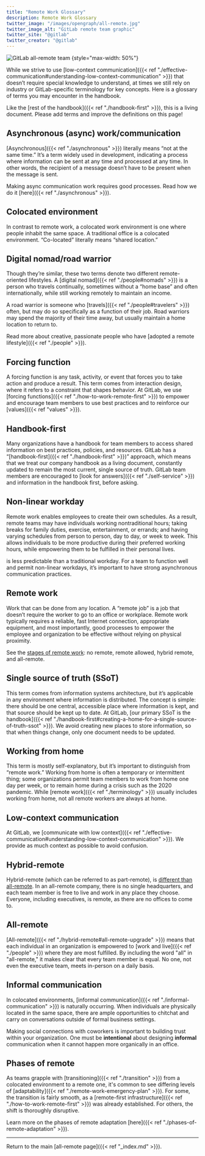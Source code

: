 ```yaml
---
title: "Remote Work Glossary"
description: Remote Work Glossary
twitter_image: "/images/opengraph/all-remote.jpg"
twitter_image_alt: "GitLab remote team graphic"
twitter_site: "@gitlab"
twitter_creator: "@gitlab"
---
```


![GitLab all-remote team](/images/all-remote/GitLab-All-Remote-Zoom-Team-Tanuki.jpg)
{style="max-width: 50%"}

While we strive to use [low-context communication]({{< ref "./effective-communication#understanding-low-context-communication" >}}) that doesn’t require special knowledge to understand, at times we still rely on industry or GitLab-specific terminology for key concepts. Here is a glossary of terms you may encounter in the handbook.

Like the [rest of the handbook]({{< ref "./handbook-first" >}}), this is a living document. Please add terms and improve the definitions on this page!

## Asynchronous (async) work/communication

[Asynchronous]({{< ref "./asynchronous" >}}) literally means “not at the same time.” It’s a term widely used in development, indicating a process where information can be sent at any time and processed at any time. In other words, the recipient of a message doesn’t have to be present when the message is sent.

Making async communication work requires good processes. Read how we do it [here]({{< ref "./asynchronous" >}}).

## Colocated environment

In contrast to remote work, a colocated work environment is one where people inhabit the same space. A traditional office is a colocated environment. “Co-located” literally means “shared location.”

## Digital nomad/road warrior

Though they’re similar, these two terms denote two different remote-oriented lifestyles. A [digital nomad]({{< ref "./people#nomads" >}}) is a person who travels continually, sometimes without a “home base” and often internationally, while still working remotely to maintain an income.

A road warrior is someone who [travels]({{< ref "./people#travelers" >}}) often, but may do so specifically as a function of their job. Road warriors may spend the majority of their time away, but usually maintain a home location to return to.

Read more about creative, passionate people who have [adopted a remote lifestyle]({{< ref "./people" >}}).

## Forcing function

A forcing function is any task, activity, or event that forces you to take action and produce a result. This term comes from interaction design, where it refers to a constraint that shapes behavior. At GitLab, we use [forcing functions]({{< ref "./how-to-work-remote-first" >}}) to empower and encourage team members to use best practices and to reinforce our [values]({{< ref "values" >}}).

## Handbook-first

Many organizations have a handbook for team members to access shared information on best practices, policies, and resources. GitLab has a “[handbook-first]({{< ref "./handbook-first" >}})” approach, which means that we treat our company handbook as a living document, constantly updated to remain the most current, single source of truth. GitLab team members are encouraged to [look for answers]({{< ref "./self-service" >}}) and information in the handbook first, before asking.

## Non-linear workday

Remote work enables employees to create their own schedules. As a result, remote teams may have individuals working nontraditional hours; taking breaks for family duties, exercise, entertainment, or errands; and having varying schedules from person to person, day to day, or week to week. This allows individuals to be more productive during their preferred working hours, while empowering them to be fulfilled in their personal lives.

 is less predictable than a traditional workday. For a team to function well and permit non-linear workdays, it’s important to have strong asynchronous communication practices.

## Remote work

Work that can be done from any location. A “remote job” is a job that doesn’t require the worker to go to an office or workplace. Remote work typically requires a reliable, fast Internet connection, appropriate equipment, and most importantly, good processes to empower the employee and organization to be effective without relying on physical proximity.

See the [stages of remote work](./stages): no remote, remote allowed, hybrid remote, and all-remote.

## Single source of truth (SSoT)

This term comes from information systems architecture, but it’s applicable in any environment where information is distributed. The concept is simple: there should be one central, accessible place where information is kept, and that source should be kept up to date. At GitLab, [our primary SSoT is the handbook]({{< ref "./handbook-first#creating-a-home-for-a-single-source-of-truth-ssot" >}}). We avoid creating new places to store information, so that when things change, only one document needs to be updated.

## Working from home

This term is mostly self-explanatory, but it’s important to distinguish from “remote work.” Working from home is often a temporary or intermittent thing; some organizations permit team members to work from home one day per week, or to remain home during a crisis such as the 2020 pandemic. While [remote work]({{< ref "./terminology" >}}) usually includes working from home, not all remote workers are always at home.

## Low-context communication

At GitLab, we [communicate with low context]({{< ref "./effective-communication#understanding-low-context-communication" >}}). We provide as much context as possible to avoid confusion.

## Hybrid-remote

Hybrid-remote (which can be referred to as part-remote), is [different than all-remote](https://about.gitlab.com/blog/2018/10/18/the-case-for-all-remote-companies). In an all-remote company, there is no single headquarters, and each team member is free to live and work in any place they choose. Everyone, including executives, is remote, as there are no offices to come to.

## All-remote

[All-remote]({{< ref "./hybrid-remote#all-remote-upgrade" >}}) means that each individual in an organization is empowered to [work and live]({{< ref "./people" >}}) where they are most fulfilled. By including the word "all" in "all-remote," it makes clear that every team member is equal. No one, not even the executive team, meets in-person on a daily basis.

## Informal communication

In colocated environments, [informal communication]({{< ref "./informal-communication" >}}) is naturally occurring. When individuals are physically located in the same space, there are ample opportunities to chitchat and carry on conversations outside of formal business settings.

Making social connections with coworkers is important to building trust within your organization. One must be **intentional** about designing **informal** communication when it cannot happen more organically in an office.

## Phases of remote

As teams grapple with [transitioning]({{< ref "./transition" >}}) from a colocated environment to a remote one, it's common to see differing levels of [adaptability]({{< ref "./remote-work-emergency-plan" >}}). For some, the transition is fairly smooth, as a [remote-first infrastructure]({{< ref "./how-to-work-remote-first" >}}) was already established. For others, the shift is thoroughly disruptive.

Learn more on the phases of remote adaptation [here]({{< ref "./phases-of-remote-adaptation" >}}).

----

Return to the main [all-remote page]({{< ref "_index.md" >}}).
